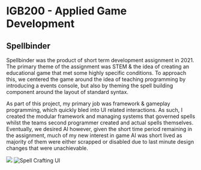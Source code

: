 # IGB200 - Applied Game Development
## Spellbinder
Spellbinder was the product of short term development assignment in 2021. The primary theme of the assignment was STEM & the idea of creating an educational game that met some highly specific conditions. To approach this, we centered the game around the idea of teaching programming by introducing a events console, but also by theming the spell building component around the layout of standard syntax.

As part of this project, my primary job was framework & gameplay programming, which quickly bled into UI related interactions. As such, I created the modular framework and managing systems that governed spells whilst the teams second programmer created and actual spells themselves. Eventually, we desired AI however, given the short time period remaining in the assignment, much of my new interest in game AI was short lived as majority of them were either scrapped or disabled due to last minute design changes that were unachievable.

![](http://github.com/hoggy077/https://github.com/hoggy077/IGB200_Applied_Game_Development/blob/main/GameCap1.PNG?raw=true)
![Spell Crafting UI](http://github.com/hoggy077/https://github.com/hoggy077/IGB200_Applied_Game_Development/blob/main/GameCap2.PNG?raw=true)